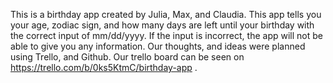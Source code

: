 This is a birthday app created by Julia, Max, and Claudia. This app tells you your age, zodiac sign, and how many days are left until your birthday with the correct input of mm/dd/yyyy. If the input is incorrect, the app will not be able to give you any information. Our thoughts, and ideas were planned using Trello, and Github. Our trello board can be seen on https://trello.com/b/0ks5KtmC/birthday-app .